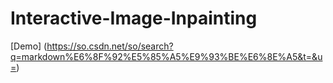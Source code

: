# Interactive-Image-Inpainting
[Demo] (https://so.csdn.net/so/search?q=markdown%E6%8F%92%E5%85%A5%E9%93%BE%E6%8E%A5&t=&u=)
